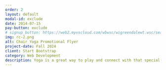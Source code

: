 ```yaml
---
order: 2
layout: default
modal-id: exclude
date: 2014-07-15
pay-button: exclude
# signup_button: https://web2.myvscloud.com/wbwsc/wigreendalewt.wsc/search.html?Action=Start&SubAction=&_csrf_token=bO5W6Y6K1O684731253N2J4G5T64564R734T4F53520J084W5C46015M4S5G4U115J405968014Q6F6R6J0I5P4P6P6I705B4E4M4Y1B5M3M716H1I4Q4G6K5A095H5J4Z&keyword=simple+joy+yoga&keywordoption=Match+One&primarycode=&beginmonth=&endmonth=&subtype=&category=&age=&grade=&location=&instructor=&daysofweek=&dayoption=All&timeblock=&gender=&spotsavailable=&bydayonly=No&beginyear=&season=&display=Detail&module=AR&multiselectlist_value=&arwebsearch_buttonsearch=yes
img: rc-2.png
alt: Chair Yoga Promotional Flyer
project-date: Fall 2024
client: Start Bootstrap
category: Web Development
description: Yoga is a great way to play and connect with that special child in your life. Class will include a partner warm up, a yoga story or game, and a calming, mindful imagination exercise. Yoga Play Date will be geared toward elementary aged children and their adult yoga partner. Wear your comfy clothes. Mats and supplies will be provided. Online Registration begins September 7 (Greendale Residents), September 11 (Non-Residents). In-person/phone registration begins September 10 (Greendale Residents), September 11 (Non-Residents).
---
```

